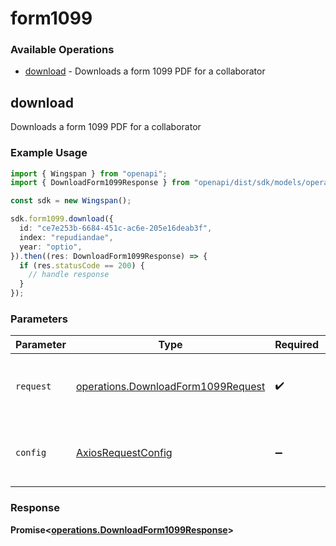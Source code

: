 # form1099

### Available Operations

* [download](#download) - Downloads a form 1099 PDF for a collaborator

## download

Downloads a form 1099 PDF for a collaborator

### Example Usage

```typescript
import { Wingspan } from "openapi";
import { DownloadForm1099Response } from "openapi/dist/sdk/models/operations";

const sdk = new Wingspan();

sdk.form1099.download({
  id: "ce7e253b-6684-451c-ac6e-205e16deab3f",
  index: "repudiandae",
  year: "optio",
}).then((res: DownloadForm1099Response) => {
  if (res.statusCode == 200) {
    // handle response
  }
});
```

### Parameters

| Parameter                                                                                | Type                                                                                     | Required                                                                                 | Description                                                                              |
| ---------------------------------------------------------------------------------------- | ---------------------------------------------------------------------------------------- | ---------------------------------------------------------------------------------------- | ---------------------------------------------------------------------------------------- |
| `request`                                                                                | [operations.DownloadForm1099Request](../../models/operations/downloadform1099request.md) | :heavy_check_mark:                                                                       | The request object to use for the request.                                               |
| `config`                                                                                 | [AxiosRequestConfig](https://axios-http.com/docs/req_config)                             | :heavy_minus_sign:                                                                       | Available config options for making requests.                                            |


### Response

**Promise<[operations.DownloadForm1099Response](../../models/operations/downloadform1099response.md)>**

